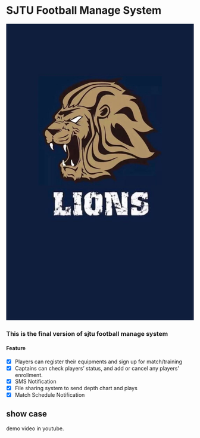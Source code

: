 # SJTU Football Manage System
![lion](https://github.com/zhao828/SJTU-Football/blob/master/WechatIMG380.jpeg "lion")
### This is the final version of sjtu football manage system
#### Feature
- [x] Players can register their equipments and sign up for match/training
- [x] Captains can check players’ status, and add or cancel any players’ enrollment.
- [x] SMS  Notification
- [x] File sharing system to send depth chart and plays
- [x] Match Schedule Notification

## show case
demo video in youtube.
